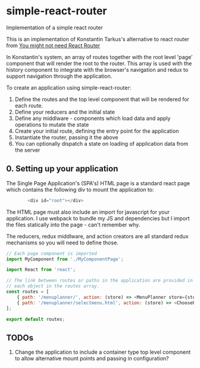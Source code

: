 # simple-react-router
Implementation of a simple react router

This is an implementation of Konstantin Tarkus's alternative to react router from [You might not need React Router](https://medium.freecodecamp.org/you-might-not-need-react-router-38673620f3d "Konstantin Tarkus's article on an alternative to react router")

In Konstantin's system, an array of routes together with the root level 'page' component that will render the root to the router. This array is used with the history component to integrate with the browser's navigation and redux to support navigation through the application.

To create an application using simple-react-router:

1. Define the routes and the top level component that will be rendered for each route. 
2. Define your reducers and the initial state
3. Define any middlware - components which load data and apply operations to mutate the state
4. Create your initial route, defining the entry point for the application
5. Instantiate the router, passing it the above
6. You can optionally dispatch a state on loading of application data from the server

## 0. Setting up your application
The Single Page Application's (SPA's) HTML page is a standard react page which contains the following div to mount the application to:

```javascript
        <div id="root"></div>
```
The HTML page must also include an import for javascript for your application. I use webpack to bundle my JS and dependencies but I import the files statically into the page - can't remember why.

The reducers, redux middlware, and action creators are all standard redux mechanisms so you will need to define those.

```javascript
// Each page component is imported
import MyComponent from './MyComponentPage';

import React from 'react';

// The link between routes or paths in the application are provided in the path property for
// each object in the routes array.
const routes = [
    { path: '/menuplanner/', action: (store) => <MenuPlanner store={store} /> },
    { path: '/menuplanner/selectmenu.html', action: (store) => <ChooseRecipes  store={store}/> },
];

export default routes;
```

## TODOs
1. Change the application to include a container type top level component to allow alternative mount points and passing in configuration?
